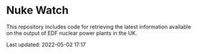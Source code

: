 # Nuke Watch

This repository includes code for retrieving the latest information available on the output of EDF nuclear power plants in the UK.

Last updated: 2022-05-02 17:17